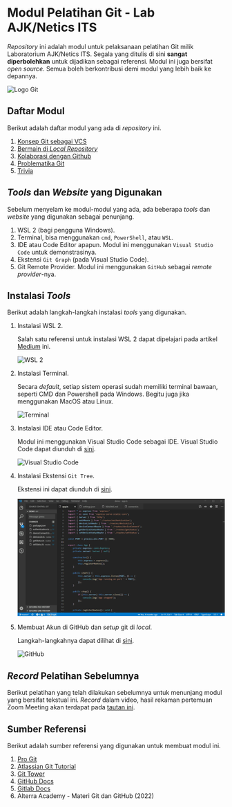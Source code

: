 # Modul Pelatihan Git - Lab AJK/Netics ITS

*Repository* ini adalah modul untuk pelaksanaan pelatihan Git milik Laboratorium AJK/Netics ITS. Segala yang ditulis di sini **sangat diperbolehkan** untuk dijadikan sebagai referensi. Modul ini juga bersifat *open source*. Semua boleh berkontribusi demi modul yang lebih baik ke depannya.

![Logo Git](https://upload.wikimedia.org/wikipedia/commons/thumb/e/e0/Git-logo.svg/1280px-Git-logo.svg.png)

## Daftar Modul

Berikut adalah daftar modul yang ada di *repository* ini.

1. [Konsep Git sebagai VCS](#)
2. [Bermain di *Local Repository*](#)
3. [Kolaborasi dengan Github](#)
4. [Problematika Git](#)
5. [Trivia](#)

## *Tools* dan *Website* yang Digunakan

Sebelum menyelam ke modul-modul yang ada, ada beberapa *tools* dan *website* yang digunakan sebagai penunjang. 

1. WSL 2 (bagi pengguna Windows).
2. Terminal, bisa menggunakan `cmd`, `PowerShell`, atau `WSL`.
3. IDE atau Code Editor apapun. Modul ini menggunakan `Visual Studio Code` untuk demonstrasinya.
4. Ekstensi `Git Graph` (pada Visual Studio Code). 
5. Git Remote Provider. Modul ini menggunakan `GitHub` sebagai *remote provider*-nya.

## Instalasi *Tools*

Berikut adalah langkah-langkah instalasi *tools* yang digunakan. 

1. Instalasi WSL 2.
   
   Salah satu referensi untuk instalasi WSL 2 dapat dipelajari pada artikel [Medium](https://medium.com/@dynotes/learn-to-install-windows-subsystem-for-linux-wsl-2-on-windows-in-two-ways-online-and-offline-8baa16114329) ini.

   ![WSL 2](https://github.com/arsitektur-jaringan-komputer/pelatihan-git/blob/master/1.%20Konsep%20Git%20sebagai%20VCS/img/0-0.png)

2. Instalasi Terminal.

    Secara *default*, setiap sistem operasi sudah memiliki terminal bawaan, seperti CMD dan Powershell pada Windows. Begitu juga jika menggunakan MacOS atau Linux.
    
    ![Terminal](https://github.com/arsitektur-jaringan-komputer/pelatihan-git/blob/master/1.%20Konsep%20Git%20sebagai%20VCS/img/0-1.png)

3. Instalasi IDE atau Code Editor.

    Modul ini menggunakan Visual Studio Code sebagai IDE. Visual Studio Code dapat diunduh di [sini](https://code.visualstudio.com/).

    ![Visual Studio Code](https://github.com/arsitektur-jaringan-komputer/pelatihan-git/blob/master/1.%20Konsep%20Git%20sebagai%20VCS/img/0-3.png)

4. Instalasi Ekstensi `Git Tree`.

    Ekstensi ini dapat diunduh di [sini](https://marketplace.visualstudio.com/items?itemName=mhutchie.git-graph).

    ![Git Graph](https://raw.githubusercontent.com/mhutchie/vscode-git-graph/master/resources/demo.gif)

5. Membuat Akun di GitHub dan *setup* git di *local*.

    Langkah-langkahnya dapat dilihat di [sini](https://docs.github.com/en/get-started/quickstart/set-up-git).

    ![GitHub](https://github.com/arsitektur-jaringan-komputer/pelatihan-git/blob/master/1.%20Konsep%20Git%20sebagai%20VCS/img/0-4.png)


## *Record* Pelatihan Sebelumnya

Berikut pelatihan yang telah dilakukan sebelumnya untuk menunjang modul yang bersifat tekstual ini. *Record* dalam video, hasil rekaman pertemuan Zoom Meeting akan terdapat pada [tautan ini](https://drive.google.com/drive/folders/1hOhRaOim0lj3v08TPyNaxOnoate_lybV?usp=sharing).


## Sumber Referensi

Berikut adalah sumber referensi yang digunakan untuk membuat modul ini.

1. [Pro Git](https://git-scm.com/book/en/v2)
2. [Atlassian Git Tutorial](https://www.atlassian.com/git/tutorials)
3. [Git Tower](https://www.git-tower.com/learn/git/ebook/en/command-line/introduction)
4. [GitHub Docs](https://docs.github.com/en)
5. [Gitlab Docs](https://docs.gitlab.com/ee/topics/git)
6. Alterra Academy - Materi Git dan GitHub (2022)